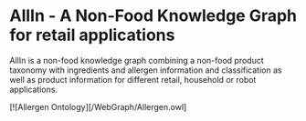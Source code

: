 
# AllIn - A Non-Food Knowledge Graph for retail applications

AllIn is a non-food knowledge graph combining a non-food product taxonomy with ingredients and allergen information and classification as well as product information for different retail, household or robot applications.

[![Allergen Ontology][/WebGraph/Allergen.owl]
